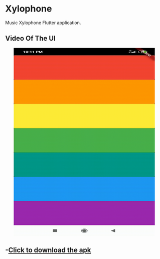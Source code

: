 # Xylophone

Music Xylophone Flutter application.

## Video Of The UI
<center>
<img src="https://github.com/Sumit-Budhiraja/Flutter-App-development/blob/master/video/a-min.gif" height="600" width="450"></img>
</center>


## -[Click to download the apk](https://github.com/Sumit-Budhiraja/Flutter-App-development/raw/master/build/app/outputs/apk/app.apk)
